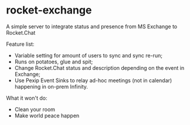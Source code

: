 # rocket-exchange
A simple server to integrate status and presence from MS Exchange to Rocket.Chat

Feature list:
- Variable setting for amount of users to sync and sync re-run;
- Runs on potatoes, glue and spit;
- Change Rocket.Chat status and description depending on the event in Exchange;
- Use Pexip Event Sinks to relay ad-hoc meetings (not in calendar) happening in on-prem Infinity.

What it won't do:
- Clean your room
- Make world peace happen
